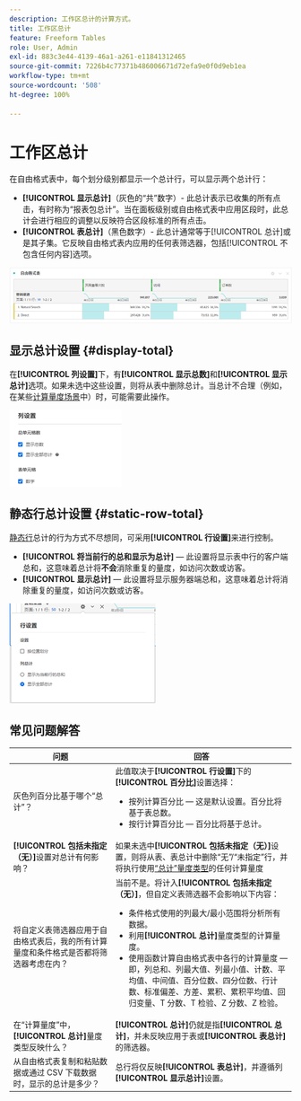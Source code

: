 ```yaml
---
description: 工作区总计的计算方式。
title: 工作区总计
feature: Freeform Tables
role: User, Admin
exl-id: 883c3e44-4139-46a1-a261-e11841312465
source-git-commit: 7226b4c77371b486006671d72efa9e0f0d9eb1ea
workflow-type: tm+mt
source-wordcount: '508'
ht-degree: 100%

---
```


# 工作区总计

在自由格式表中，每个划分级别都显示一个总计行，可以显示两个总计行：

* **[!UICONTROL 显示总计]**（灰色的“共”数字）- 此总计表示已收集的所有点击，有时称为“报表包总计”。当在面板级别或自由格式表中应用区段时，此总计会进行相应的调整以反映符合区段标准的所有点击。
* **[!UICONTROL 表总计]**（黑色数字）- 此总计通常等于[!UICONTROL 总计]或是其子集。它反映自由格式表内应用的任何表筛选器，包括[!UICONTROL 不包含任何内容]选项。

![](assets/total-row.png)

## 显示总计设置 {#display-total}

在&#x200B;**[!UICONTROL 列设置]**&#x200B;下，有&#x200B;**[!UICONTROL 显示总数]**&#x200B;和&#x200B;**[!UICONTROL 显示总计]**&#x200B;选项。如果未选中这些设置，则将从表中删除总计。当总计不合理（例如，在某些[计算量度场景](https://experienceleague.adobe.com/docs/analytics/components/calculated-metrics/calcmetrics-reference/cm-totals.html?lang=zh-Hans)中）时，可能需要此操作。

![](assets/column-settings-total.png)

## 静态行总计设置 {#static-row-total}

[静态行](https://experienceleague.adobe.com/docs/analytics/analyze/analysis-workspace/visualizations/freeform-table/column-row-settings/manual-vs-dynamic-rows.html?lang=zh-Hans)总计的行为方式不尽想同，可采用&#x200B;**[!UICONTROL 行设置]**&#x200B;来进行控制。

* **[!UICONTROL 将当前行的总和显示为总计]** — 此设置将显示表中行的客户端总和，这意味着总计将&#x200B;**不会**&#x200B;消除重复的量度，如访问次数或访客。
* **[!UICONTROL 显示总计]** — 此设置将显示服务器端总和，这意味着总计将消除重复的量度，如访问次数或访客。

![](assets/static-rows.png)

## 常见问题解答

| 问题 | 回答 |
|---|---|
| 灰色列百分比基于哪个“总计”？ | 此值取决于&#x200B;**[!UICONTROL 行设置]**&#x200B;下的&#x200B;**[!UICONTROL 百分比]**&#x200B;设置选择：<ul><li>按列计算百分比 — 这是默认设置。百分比将基于表总数。</li><li>按行计算百分比 — 百分比将基于总计。</li></ul> |
| **[!UICONTROL 包括未指定（无）]**&#x200B;设置对总计有何影响？ | 如果未选中&#x200B;**[!UICONTROL 包括未指定（无）]**&#x200B;设置，则将从表、表总计中删除“无”/“未指定”行，并将执行使用[“总计”量度类型](https://experienceleague.adobe.com/docs/analytics/components/calculated-metrics/calcmetric-workflow/m-metric-type-alloc.html?lang=zh-Hans)的任何计算量度 |
| 将自定义表筛选器应用于自由格式表后，我的所有计算量度和条件格式是否都将筛选器考虑在内？ | 当前不是。将计入&#x200B;**[!UICONTROL 包括未指定（无）]**，但自定义表筛选器不会影响以下内容：<ul><li>条件格式使用的列最大/最小范围将分析所有数据。</li><li>利用&#x200B;**[!UICONTROL 总计]**&#x200B;量度类型的计算量度。</li><li>使用函数计算自由格式表中各行的计算量度 — 即，列总和、列最大值、列最小值、计数、平均值、中间值、百分位数、四分位数、行计数、标准偏差、方差、累积、累积平均值、回归变量、T 分数、T 检验、Z 分数、Z 检验。</li></ul> |
| 在“计算量度”中，**[!UICONTROL 总计]**&#x200B;量度类型反映什么？ | **[!UICONTROL 总计]**&#x200B;仍就是指&#x200B;**[!UICONTROL 总计]**，并未反映应用于表或&#x200B;**[!UICONTROL 表总计]**&#x200B;的筛选器。 |
| 从自由格式表复制和粘贴数据或通过 CSV 下载数据时，显示的总计是多少？ | 总行将仅反映&#x200B;**[!UICONTROL 表总计]**，并遵循列&#x200B;**[!UICONTROL 显示总计]**&#x200B;设置。 |
